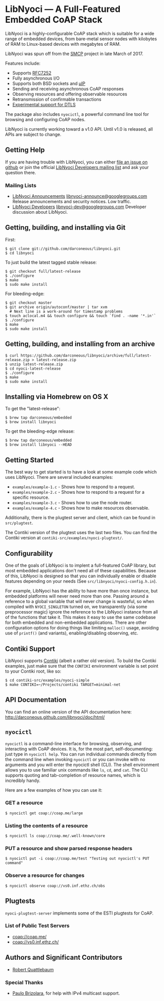 LibNyoci — A Full-Featured Embedded CoAP Stack
==============================================

LibNyoci is a highly-configurable CoAP stack which is suitable for a wide
range of embedded devices, from bare-metal sensor nodes with kilobytes of RAM
to Linux-based devices with megabytes of RAM.

LibNyoci was spun off from the [SMCP][] project in late March of 2017.

Features include:

 * Supports [RFC7252][1]
 * Fully asynchronous I/O
 * Supports both BSD sockets and [µIP][2]
 * Sending and receiving asynchronous CoAP responses
 * Observing resources and offering observable resources
 * Retransmission of confirmable transactions
 * [Experimental support for DTLS](https://github.com/darconeous/libnyoci/issues/35)

The package also includes `nyocictl`, a powerful command line tool for browsing
and configuring CoAP nodes.

LibNyoci is currently working toward a v1.0 API. Until v1.0 is released, all APIs
are subject to change.

[SMCP]: https://github.com/darconeous/smcp
[1]: http://tools.ietf.org/html/7252
[2]: http://en.wikipedia.org/wiki/UIP_%28micro_IP%29
[3]: http://tools.ietf.org/html/rfc7390

## Getting Help ##

If you are having trouble with LibNyoci, you can either [file an issue on
github](https://github.com/darconeous/libnyoci/issues/new) or join the
official [LibNyoci Developers mailing list][libnyoci-dev] and ask your
question there.

### Mailing Lists ###

* [LibNyoci Announcements][libnyoci-announce] <libnyoci-announce@googlegroups.com>
  Release announcements and security notices. Low traffic.
* [LibNyoci Developers][libnyoci-dev] <libnyoci-dev@googlegroups.com>
  Developer discussion about LibNyoci.

[libnyoci-announce]: https://groups.google.com/group/libnyoci-announce
[libnyoci-dev]: https://groups.google.com/group/libnyoci-dev

## Getting, building, and installing via Git ##

First:

	$ git clone git://github.com/darconeous/libnyoci.git
	$ cd libnyoci

To just build the latest tagged stable release:

	$ git checkout full/latest-release
	$ ./configure
	$ make
	$ sudo make install

For bleeding-edge:

	$ git checkout master
	$ git archive origin/autoconf/master | tar xvm
	  # Next line is a work-around for timestamp problems
	$ touch aclocal.m4 && touch configure && touch `find . -name '*.in'`
	$ ./configure
	$ make
	$ sudo make install

## Getting, building, and installing from an archive ##

	$ curl https://github.com/darconeous/libnyoci/archive/full/latest-release.zip > latest-release.zip
	$ unzip latest-release.zip
	$ cd nyoci-latest-release
	$ ./configure
	$ make
	$ sudo make install

## Installing via Homebrew on OS X ##

To get the "latest-release":

	$ brew tap darconeous/embedded
	$ brew install libnyoci

To get the bleeding-edge release:

	$ brew tap darconeous/embedded
	$ brew install libnyoci --HEAD

## Getting Started ##

The best way to get started is to have a look at some example code
which uses LibNyoci. There are several included examples:

* `examples/example-1.c` - Shows how to respond to a request.
* `examples/example-2.c` - Shows how to respond to a request for a specific resource.
* `examples/example-3.c` - Shows how to use the node router.
* `examples/example-4.c` - Shows how to make resources observable.

Additionally, there is the plugtest server and client, which can be found
in `src/plugtest`.

The Contiki version of the plugtest uses the last two files. You can find
the Contiki version at `contiki-src/examples/nyoci-plugtest/`.

## Configurability ##

One of the goals of LibNyoci is to implent a full-featured CoAP library, but
most embedded applications don't need all of these capabilities. Because of this,
LibNyoci is designed so that you can individually enable or disable features
depending on your needs (See `src/libnyoci/nyoci-config.h.in`).

For example, LibNyoci has the ability to have more than once instance, but embedded
platforms will never need more than one. Passing around a reference to a
global variable that will never change is wasteful, so when compiled with
`NYOCI_SINGLETON` turned on, we transparently (via some preprocessor magic) ignore
the reference to the LibNyoci instance from all of the functions that take it.
This makes it easy to use the same codebase for both embedded and non-embedded
applications. There are other configuration options for doing things like
limiting `malloc()` usage, avoiding use of `printf()` (and variants),
enabling/disabling observing, etc.

## Contiki Support ##

LibNyoci supports [Contiki](http://contiki-os.org/) (albeit a rather old version).
To build the Contiki examples, just make sure that the `CONTIKI` environment
variable is set point to your Contiki root, like so:

	$ cd contiki-src/examples/nyoci-simple
	$ make CONTIKI=~/Projects/contiki TARGET=minimal-net

## API Documentation ##

You can find an online version of the API documentation here:
<http://darconeous.github.com/libnyoci/doc/html/>

## `nyocictl` ##

`nyocictl` is a command-line interface for browsing, observing, and
interacting with CoAP devices. It is, for the most part, self-documenting:
just type in `nyocictl help`. You can run individual commands directly from
the command line when invoking `nyocictl` or you can invoke with no
arguments and you will enter the nyocictl shell (CLI). The shell environment
allows you to use familiar unix commands like `ls`, `cd`, and `cat`. The
CLI supports quoting and tab-completion of resource names, which is
incredibly handy.

Here are a few examples of how you can use it:

### GET a resource ###

	$ nyocictl get coap://coap.me/large

### Listing the contents of a resource ###

	$ nyocictl ls coap://coap.me/.well-known/core

### PUT a resource and show parsed response headers ###

	$ nyocictl put -i coap://coap.me/test "Testing out nyocictl's PUT command"

### Observe a resource for changes ###

	$ nyocictl observe coap://vs0.inf.ethz.ch/obs

## Plugtests ##

`nyoci-plugtest-server` implements some of the ESTI plugtests for CoAP.

### List of Public Test Servers ###

 * <coap://coap.me/>
 * <coap://vs0.inf.ethz.ch/>

## Authors and Significant Contributors ##

 * [Robert Quattlebaum](https://github.com/darconeous)

### Special Thanks ###

 * [Paulo Brizolara](https://github.com/paulobrizolara), for help with IPv4 multicast support.
